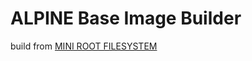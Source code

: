 ALPINE Base Image Builder
==============================

build from [MINI ROOT FILESYSTEM](https://alpinelinux.org/downloads/)

